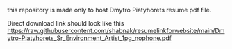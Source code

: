 this repository is made only to host Dmytro Piatyhorets resume pdf file. 

Direct download link should look like this https://raw.githubusercontent.com/shabnak/resumelinkforwebsite/main/Dmytro-Piatyhorets_Sr_Environment_Artist_1pg_nophone.pdf
